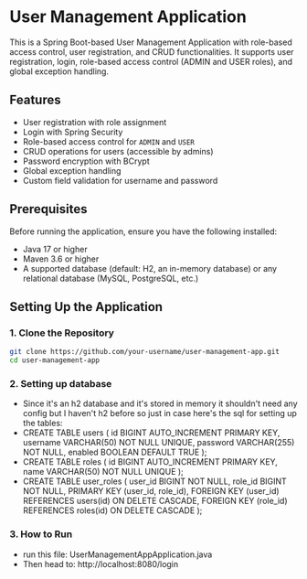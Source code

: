 # User Management Application

This is a Spring Boot-based User Management Application with role-based access control, user registration, and CRUD functionalities. It supports user registration, login, role-based access control (ADMIN and USER roles), and global exception handling.

## Features

- User registration with role assignment
- Login with Spring Security
- Role-based access control for `ADMIN` and `USER`
- CRUD operations for users (accessible by admins)
- Password encryption with BCrypt
- Global exception handling
- Custom field validation for username and password

## Prerequisites

Before running the application, ensure you have the following installed:

- Java 17 or higher
- Maven 3.6 or higher
- A supported database (default: H2, an in-memory database) or any relational database (MySQL, PostgreSQL, etc.)

## Setting Up the Application

### 1. Clone the Repository

```bash
git clone https://github.com/your-username/user-management-app.git
cd user-management-app
```

### 2. Setting up database
- Since it's an h2 database and it's stored in memory it shouldn't need any config but I haven't h2 before so just in case here's the sql for setting up the tables:
- CREATE TABLE users (
    id BIGINT AUTO_INCREMENT PRIMARY KEY,
    username VARCHAR(50) NOT NULL UNIQUE,
    password VARCHAR(255) NOT NULL,
    enabled BOOLEAN DEFAULT TRUE
);
- CREATE TABLE roles (
    id BIGINT AUTO_INCREMENT PRIMARY KEY,
    name VARCHAR(50) NOT NULL UNIQUE
);
- CREATE TABLE user_roles (
    user_id BIGINT NOT NULL,
    role_id BIGINT NOT NULL,
    PRIMARY KEY (user_id, role_id),
    FOREIGN KEY (user_id) REFERENCES users(id) ON DELETE CASCADE,
    FOREIGN KEY (role_id) REFERENCES roles(id) ON DELETE CASCADE
);


### 3. How to Run

- run this file: UserManagementAppApplication.java
- Then head to: http://localhost:8080/login
